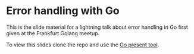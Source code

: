# Error handling with Go

This is the slide material for a lightning talk about error handling in Go first given at the Frankfurt Golang meetup.

To view this slides clone the repo and use the [Go present tool](https://godoc.org/golang.org/x/tools/cmd/present).

